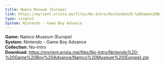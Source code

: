 ```yaml
---
title: Namco Museum (Europe)
link: https://myrient.erista.me/files/No-Intro/Nintendo%20-%20Game%20Boy%20Advance/Namco%20Museum%20(Europe).zip
type: single1
System: Nintendo - Game Boy Advance
---
```

<b>Game:</b> Namco Museum (Europe)<br>
<b>System:</b> Nintendo - Game Boy Advance<br>
<b>Collection:</b> No-Intro<br>
<b>Download:</b> https://myrient.erista.me/files/No-Intro/Nintendo%20-%20Game%20Boy%20Advance/Namco%20Museum%20(Europe).zip